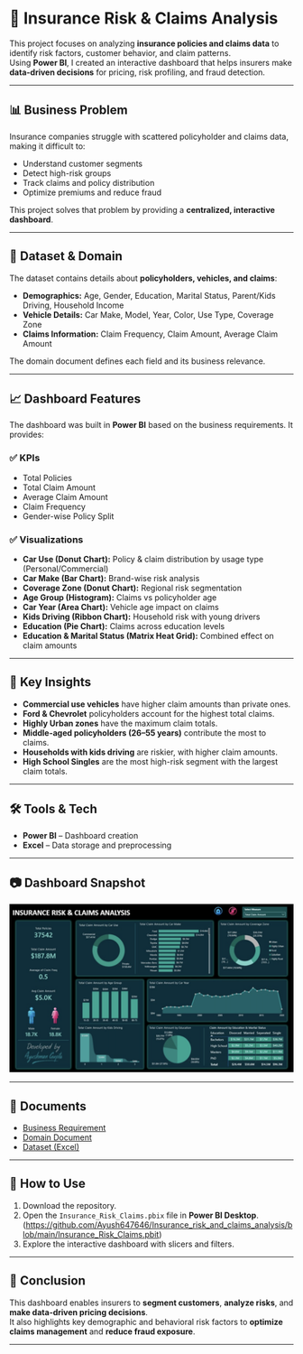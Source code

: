 # 🚗 Insurance Risk & Claims Analysis

This project focuses on analyzing **insurance policies and claims data** to identify risk factors, customer behavior, and claim patterns.  
Using **Power BI**, I created an interactive dashboard that helps insurers make **data-driven decisions** for pricing, risk profiling, and fraud detection.

---

## 📊 Business Problem
Insurance companies struggle with scattered policyholder and claims data, making it difficult to:
- Understand customer segments  
- Detect high-risk groups  
- Track claims and policy distribution  
- Optimize premiums and reduce fraud  

This project solves that problem by providing a **centralized, interactive dashboard**.

---

## 📂 Dataset & Domain
The dataset contains details about **policyholders, vehicles, and claims**:

- **Demographics:** Age, Gender, Education, Marital Status, Parent/Kids Driving, Household Income  
- **Vehicle Details:** Car Make, Model, Year, Color, Use Type, Coverage Zone  
- **Claims Information:** Claim Frequency, Claim Amount, Average Claim Amount  

The domain document defines each field and its business relevance.

---

## 📈 Dashboard Features
The dashboard was built in **Power BI** based on the business requirements. It provides:

### ✅ KPIs
- Total Policies  
- Total Claim Amount  
- Average Claim Amount  
- Claim Frequency  
- Gender-wise Policy Split  

### ✅ Visualizations
- **Car Use (Donut Chart):** Policy & claim distribution by usage type (Personal/Commercial)  
- **Car Make (Bar Chart):** Brand-wise risk analysis  
- **Coverage Zone (Donut Chart):** Regional risk segmentation  
- **Age Group (Histogram):** Claims vs policyholder age  
- **Car Year (Area Chart):** Vehicle age impact on claims  
- **Kids Driving (Ribbon Chart):** Household risk with young drivers  
- **Education (Pie Chart):** Claims across education levels  
- **Education & Marital Status (Matrix Heat Grid):** Combined effect on claim amounts  

---

## 🔑 Key Insights
- **Commercial use vehicles** have higher claim amounts than private ones.  
- **Ford & Chevrolet** policyholders account for the highest total claims.  
- **Highly Urban zones** have the maximum claim totals.  
- **Middle-aged policyholders (26–55 years)** contribute the most to claims.  
- **Households with kids driving** are riskier, with higher claim amounts.  
- **High School Singles** are the most high-risk segment with the largest claim totals.  

---

## 🛠️ Tools & Tech
- **Power BI** – Dashboard creation  
- **Excel** – Data storage and preprocessing  

---

## 📷 Dashboard Snapshot
![Dashboard](https://github.com/Ayush647646/Insurance_risk_and_claims_analysis/blob/main/Snapshot%20of%20Dashboard.png)

---

## 📑 Documents
- [Business Requirement](https://github.com/Ayush647646/Insurance_risk_and_claims_analysis/blob/main/Business%20Requirement.pdf)  
- [Domain Document](https://github.com/Ayush647646/Insurance_risk_and_claims_analysis/blob/main/Domain%20Document.pdf)  
- [Dataset (Excel)](https://github.com/Ayush647646/Insurance_risk_and_claims_analysis/blob/main/insurance_policies_data.xlsx)  

---

## 🚀 How to Use
1. Download the repository.  
2. Open the `Insurance_Risk_Claims.pbix` file in **Power BI Desktop**. (https://github.com/Ayush647646/Insurance_risk_and_claims_analysis/blob/main/Insurance_Risk_Claims.pbit)  
3. Explore the interactive dashboard with slicers and filters.  

---

## 📌 Conclusion
This dashboard enables insurers to **segment customers**, **analyze risks**, and **make data-driven pricing decisions**.  
It also highlights key demographic and behavioral risk factors to **optimize claims management** and **reduce fraud exposure**.

---
